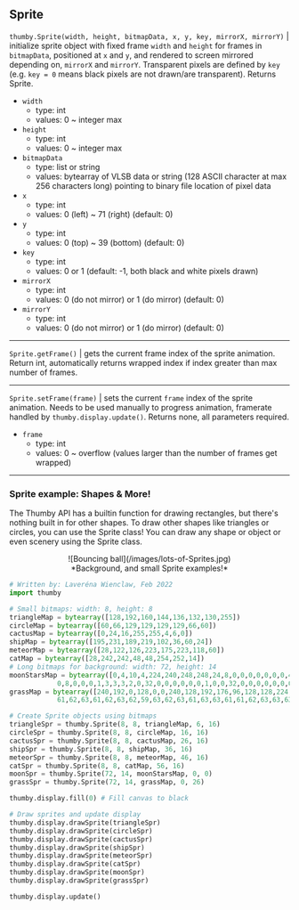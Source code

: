 ## Sprite


`thumby.Sprite(width, height, bitmapData, x, y, key, mirrorX, mirrorY)` | initialize sprite object with fixed frame `width` and `height` for frames in `bitmapData`, positioned at `x` and `y`, and rendered to screen mirrored depending on, `mirrorX` and `mirrorY`. Transparent pixels are defined by `key` (e.g. `key = 0` means black pixels are not drawn/are transparent). Returns Sprite.

* `width`
    * type: int
    * values: 0 ~ integer max
* `height`
    * type: int
    * values: 0 ~ integer max
* `bitmapData`
    * type: list or string
    * values: bytearray of VLSB data or string (128 ASCII character at max 256 characters long) pointing to binary file location of pixel data
* `x`
    * type: int
    * values: 0 (left) ~ 71 (right) (default: 0)
* `y`
    * type: int
    * values: 0 (top) ~ 39 (bottom) (default: 0)
* `key`
    * type: int
    * values: 0 or 1 (default: -1, both black and white pixels drawn)
* `mirrorX`
    * type: int
    * values: 0 (do not mirror) or 1 (do mirror) (default: 0)
* `mirrorY`
    * type: int
    * values: 0 (do not mirror) or 1 (do mirror) (default: 0)

---

`Sprite.getFrame()` | gets the current frame index of the sprite animation. Return int, automatically returns wrapped index if index greater than max number of frames.

---

`Sprite.setFrame(frame)` | sets the current `frame` index of the sprite animation. Needs to be used manually to progress animation, framerate handled by `thumby.display.update()`. Returns none, all parameters required.

* `frame`
    * type: int
    * values: 0 ~ overflow (values larger than the number of frames get wrapped)

---

### Sprite example: Shapes & More!

The Thumby API has a builtin function for drawing rectangles, but there's nothing built in for other shapes. To draw other shapes like triangles or circles, you can use the Sprite class! You can draw any shape or object or even scenery using the Sprite class.

<center>
![Bouncing ball](/images/lots-of-Sprites.jpg)
</center>
<center>
*Background, and small Sprite examples!*
</center>

```py
# Written by: Laveréna Wienclaw, Feb 2022
import thumby

# Small bitmaps: width: 8, height: 8
triangleMap = bytearray([128,192,160,144,136,132,130,255])
circleMap = bytearray([60,66,129,129,129,129,66,60])
cactusMap = bytearray([0,24,16,255,255,4,6,0])
shipMap = bytearray([195,231,189,219,102,36,60,24])
meteorMap = bytearray([28,122,126,223,175,223,118,60])
catMap = bytearray([28,242,242,48,48,254,252,14])
# Long bitmaps for background: width: 72, height: 14
moonStarsMap = bytearray([0,4,10,4,224,240,248,248,24,8,0,0,0,0,0,0,0,4,0,0,0,0,0,0,0,8,0,0,0,0,0,0,2,0,0,0,0,0,64,160,64,0,0,0,0,0,8,0,0,0,64,0,0,0,2,0,0,0,16,40,16,0,0,0,0,0,0,0,4,0,0,0,
            0,8,0,0,0,1,3,3,3,2,0,32,0,0,0,0,0,0,1,0,0,32,0,0,0,0,0,0,0,0,0,17,0,0,0,0,0,0,0,0,0,0,0,0,0,16,40,16,0,0,0,0,0,0,0,0,0,8,0,0,0,0,0,0,0,16,0,0,0,0,0,0])
grassMap = bytearray([240,192,0,128,0,0,240,128,192,176,96,128,128,224,128,0,224,128,128,192,128,0,240,0,128,224,128,0,128,224,192,0,192,192,0,224,192,96,128,0,240,0,128,0,192,0,192,0,128,224,128,192,112,208,128,112,160,0,0,96,192,120,192,128,192,128,192,240,224,32,252,112,
            61,62,63,61,62,63,62,59,63,62,63,61,63,63,61,61,62,63,63,63,63,62,63,63,63,62,62,63,61,63,63,63,61,63,59,63,59,54,61,63,56,63,59,63,63,63,63,62,61,62,63,63,62,62,63,63,57,63,56,63,61,62,63,63,63,61,62,58,57,63,63,63])

# Create Sprite objects using bitmaps
triangleSpr = thumby.Sprite(8, 8, triangleMap, 6, 16)
circleSpr = thumby.Sprite(8, 8, circleMap, 16, 16)
cactusSpr = thumby.Sprite(8, 8, cactusMap, 26, 16)
shipSpr = thumby.Sprite(8, 8, shipMap, 36, 16)
meteorSpr = thumby.Sprite(8, 8, meteorMap, 46, 16)
catSpr = thumby.Sprite(8, 8, catMap, 56, 16)
moonSpr = thumby.Sprite(72, 14, moonStarsMap, 0, 0)
grassSpr = thumby.Sprite(72, 14, grassMap, 0, 26)

thumby.display.fill(0) # Fill canvas to black

# Draw sprites and update display
thumby.display.drawSprite(triangleSpr)
thumby.display.drawSprite(circleSpr)
thumby.display.drawSprite(cactusSpr)
thumby.display.drawSprite(shipSpr)
thumby.display.drawSprite(meteorSpr)
thumby.display.drawSprite(catSpr)
thumby.display.drawSprite(moonSpr)
thumby.display.drawSprite(grassSpr)

thumby.display.update()
```